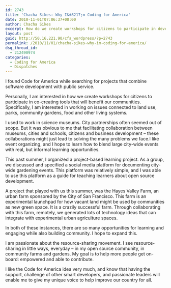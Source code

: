 ```yaml
---
id: 2743
title: 'Chacha Sikes: Why I&#8217;m Coding for America'
date: 2010-11-01T07:06:37+00:00
author: Chacha Sikes
excerpt: How do we create workshops for citizens to participate in developing apps that will benefit our communities? Specifically I am interested in working on issues connected to land use, parks, community gardens, food and other living systems.
layout: post
guid: http://50.16.221.90/cfa_wordpress/?p=2743
permalink: /2010/11/01/chacha-sikes-why-im-coding-for-america/
dsq_thread_id:
  - 212490974
categories:
  - Coding for America
  - Dispatches
---
```

I found Code for America while searching for projects that combine software development with public service.

Personally, I am interested in how we create workshops for citizens to participate in co-creating tools that will benefit our communities. Specifically, I am interested in working on issues connected to land use, parks, community gardens, food and other living systems.

I used to work in science museums. City partnerships often seemed out of scope. But it was obvious to me that facilitating collaboration between museums, cities and schools, citizens and business development &#8211; these collaborations might just lead to solving the many problems we face.I like event organizing, and I hope to learn how to blend large city-wide events with real, but informal learning opportunities.

This past summer, I organized a project-based learning project. As a group, we discussed and specified a social media platform for documenting city-wide gardening events. This platform was relatively simple, and I was able to use this platform as a guide for teaching learners about open source development.

A project that played with us this summer, was the Hayes Valley Farm, an urban farm sponsored by the City of San Francisco. This farm is an experimental launchpad for how vacant land might be used by communities as new green space. It is a crazily successful farm. Through collaborating with this farm, remotely, we generated lots of technology ideas that can integrate with experimental urban agriculture spaces.

In both of these instances, there are so many opportunities for learning and engaging while also building community. I hope to expand this.

I am passionate about the resource-sharing movement. I see resource-sharing in little ways, everyday &#8211; in my open source community, in community farms and gardens. My goal is to help more people get on-board: empowered and able to contribute.

I like the Code for America idea very much, and know that having the support, challenge of other smart developers, and passionate leaders will enable me to give my unique voice to help improve our country for all.